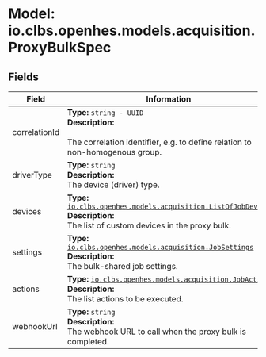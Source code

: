 # Model: io.clbs.openhes.models.acquisition.ProxyBulkSpec

## Fields

| Field | Information |
| --- | --- |
| correlationId | <b>Type:</b> `string - UUID`<br><b>Description:</b><br><br>The correlation identifier, e.g. to define relation to non-homogenous group. |
| driverType | <b>Type:</b> `string`<br><b>Description:</b><br>The device (driver) type. |
| devices | <b>Type:</b> [`io.clbs.openhes.models.acquisition.ListOfJobDevice`](model-io-clbs-openhes-models-acquisition-listofjobdevice.md)<br><b>Description:</b><br>The list of custom devices in the proxy bulk. |
| settings | <b>Type:</b> [`io.clbs.openhes.models.acquisition.JobSettings`](model-io-clbs-openhes-models-acquisition-jobsettings.md)<br><b>Description:</b><br>The bulk-shared job settings. |
| actions | <b>Type:</b> [`io.clbs.openhes.models.acquisition.JobAction`](model-io-clbs-openhes-models-acquisition-jobaction.md)<br><b>Description:</b><br>The list actions to be executed. |
| webhookUrl | <b>Type:</b> `string`<br><b>Description:</b><br>The webhook URL to call when the proxy bulk is completed. |

